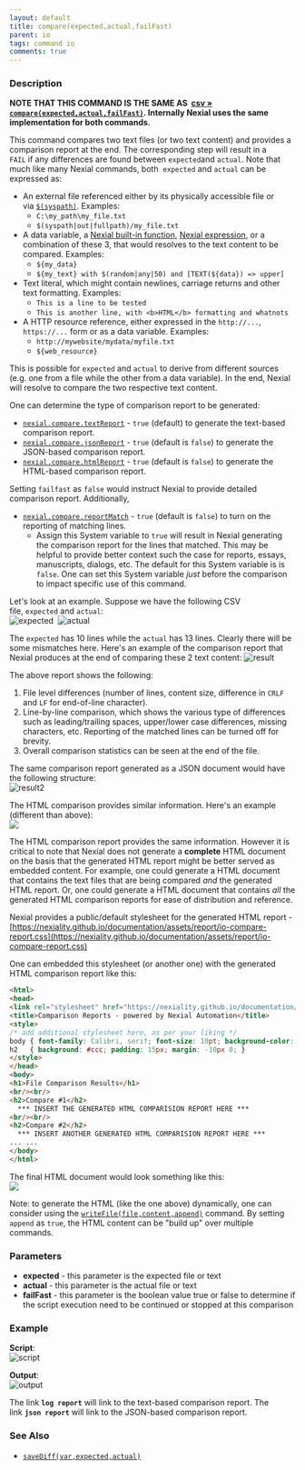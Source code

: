 ```yaml
---
layout: default
title: compare(expected,actual,failFast)
parent: io
tags: command io
comments: true
---
```



### Description
**NOTE THAT THIS COMMAND IS THE SAME AS 
[csv &raquo; `compare(expected,actual,failFast)`](../csv/compare(expected,actual,failFast)). Internally Nexial uses 
the same implementation for both commands.**

This command compares two text files (or two text content) and provides a comparison report at the end. The 
corresponding step will result in a `FAIL` if any differences are found between `expected`and `actual`. Note that much 
like many Nexial commands, both  `expected` and `actual` can be expressed as:

- An external file referenced either by its physically accessible file or via [`$(syspath)`](../../functions/$(syspath)).
  Examples:
  - `C:\my_path\my_file.txt`
  - `$(syspath|out|fullpath)/my_file.txt`
- A data variable, a [Nexial built-in function](../../functions), [Nexial expression](../../expressions), or a 
  combination of these 3, that would resolves to the text content to be compared. Examples:
  - `${my_data}`
  - `${my_text} with $(random|any|50) and [TEXT(${data}) => upper]`
- Text literal, which might contain newlines, carriage returns and other text formatting. Examples:
  - `This is a line to be tested`
  - `This is another line, with <b>HTML</b> formatting and whatnots`
- A HTTP resource reference, either expressed in the `http://...`, `https://...` form or as a data variable. Examples:
  - `http://mywebsite/mydata/myfile.txt`
  - `${web_resource}`

This is possible for `expected` and `actual` to derive from different sources (e.g. one from a file while the 
other from a data variable). In the end, Nexial will resolve to compare the two respective text content. 

One can determine the type of comparison report to be generated:
- [`nexial.compare.textReport`](../../systemvars/index#nexial.compare.textReport) - `true` (default) to generate the 
  text-based comparison report.
- [`nexial.compare.jsonReport`](../../systemvars/index#nexial.compare.jsReport) - `true` (default is `false`) to 
  generate the JSON-based comparison report.
- [`nexial.compare.htmlReport`](../../systemvars/index#nexial.compare.jsReport) - `true` (default is `false`) to 
  generate the HTML-based comparison report.

Setting `failfast` as `false` would instruct Nexial to provide detailed comparison report. Additionally,
- [`nexial.compare.reportMatch`](../../systemvars/index#nexial.compare.reportMatch) - `true` (default is `false`) to 
  turn on the reporting of matching lines.
  - Assign this System variable to `true` will result in Nexial generating the comparison report for the lines that 
    matched. This may be helpful to provide better context such the case for reports, essays, manuscripts, dialogs, 
    etc. The default for this System variable is is `false`. One can set this System variable _just_ before the 
    comparison to impact specific use of this command.

Let's look at an example. Suppose we have the following CSV file, `expected` and `actual`:<br/>
![expected](image/compare_01.png)  ![actual](image/compare_02.png)

The `expected` has 10 lines while the `actual` has 13 lines. Clearly there will be some mismatches here. Here's an 
example of the comparison report that Nexial produces at the end of comparing these 2 text content:
![result](image/compare_03.png)

The above report shows the following:
1. File level differences (number of lines, content size, difference in `CRLF` and `LF` for end-of-line character).
2. Line-by-line comparison, which shows the various type of differences such as leading/trailing spaces, upper/lower 
   case differences, missing characters, etc. Reporting of the matched lines can be turned off for brevity.
3. Overall comparison statistics can be seen at the end of the file.

The same comparison report generated as a JSON document would have the following structure:<br/>
![result2](image/compare_04.png)

The HTML comparison provides similar information. Here's an example (different than above):<br/>
<img src="image/compare_07.png" style="box-shadow:none;border-radius:unset"/>

The HTML comparison report provides the same information. However it is critical to note that Nexial does not generate a
**complete** HTML document on the basis that the generated HTML report might be better served as embedded content. For 
example, one could generate a HTML document that contains the text files that are being compared _and_ the
generated HTML report. Or, one could generate a HTML document that contains _all_ the generated HTML comparison reports
for ease of distribution and reference.

Nexial provides a public/default stylesheet for the generated HTML report - 
[https://nexiality.github.io/documentation/assets/report/io-compare-report.css](https://nexiality.github.io/documentation/assets/report/io-compare-report.css)

One can embedded this stylesheet (or another one) with the generated HTML comparison report like this:

  ```html
  <html>
  <head>
  <link rel="stylesheet" href="https://nexiality.github.io/documentation/assets/report/io-compare-report.css"/>
  <title>Comparison Reports - powered by Nexial Automation</title>
  <style>
  /* add additional stylesheet here, as per your liking */
  body { font-family: Calibri, serif; font-size: 10pt; background-color: #fff; }
  h2   { background: #ccc; padding: 15px; margin: -10px 0; }
  </style>
  </head>
  <body>
  <h1>File Comparison Results</h1>
  <br/><br/>
  <h2>Compare #1</h2>
    *** INSERT THE GENERATED HTML COMPARISION REPORT HERE ***
  <br/><br/>
  <h2>Compare #2</h2>
    *** INSERT ANOTHER GENERATED HTML COMPARISION REPORT HERE ***
  ... ...
  </body>
  </html>
  ```
The final HTML document would look something like this:<br/>
<img src="image/compare_08.png" style="box-shadow:none;border-radius:unset"/>

Note: to generate the HTML (like the one above) dynamically, one can consider using the 
[`writeFile(file,content,append)`](writeFile(file,content,append)) command. By setting `append` as `true`, the HTML
content can be "build up" over multiple commands.


### Parameters
- **expected** - this parameter is the expected file or text
- **actual** - this parameter is the actual file or text
- **failFast** - this parameter is the boolean value true or false to determine if the script execution need to be 
  continued or stopped at this comparison


### Example
**Script**:<br/>
![script](image/compare_05.png)

**Output**:<br/>
![output](image/compare_06.png)

The link **`log report`** will link to the text-based comparison report. The link **`json report`** will link to the 
JSON-based comparison report.


### See Also
- [`saveDiff(var,expected,actual)`](saveDiff(var,expected,actual))
